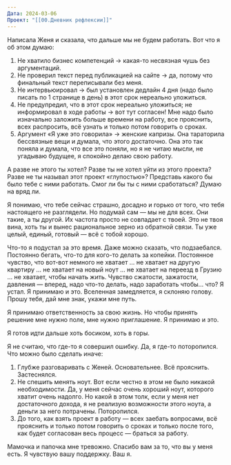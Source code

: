 ```yaml
---
Дата: 2024-03-06
Проект: "[[00.Дневник рефлексии]]"
---
```

Написала Женя и сказала, что дальше мы не будем работать. Вот что я об этом думаю:

1. Не хватило бизнес компетенций → какая-то несвязная чушь без аргументаций.
2. Не проверил текст перед публикацией на сайте → да, потому что финальный текст переписывали без меня.
3. Не интервьюировал → был установлен дедлайн 4 дня (надо было писать по 1 странице в день) в этот срок 
нереально уложиться.
4. Не предупредил, что в этот срок нереально уложиться; не информировал в ходе работы → вот тут согласен! Мне надо было изначально заложить больше времени на работу, все прояснить, всех распросить, всё узнать и только потом говорить о сроках.
4. Аргумент «Я уже это говорила» → женские капризы. Она тараторила бессвязные вещи и думала, что этого достаточно. Она это так поняла и думала, что все это поняли, но я не читаю мысли, не угадываю будущее, я спокойно делаю свою работу. 

А разве не этого ты хотел? Разве ты не хотел уйти из этого проекта? Разве не ты называл этот проект «глупостью»? Представь какого бы было тебе с ними работать. Смог ли бы ты с ними сработаться? Думаю на вряд ли. 

Я понимаю, что тебе сейчас страшно, досадно и горько от того, что тебя настоящего не разглядели. Но подумай сам — мы не для всех. Они такие, а ты другой. Их частота просто не совпадает с твоей. Это не твоя вина, хоть ты и вынес рациональное зерно из обратной связи. Ты уже целый, единый, готовый — всё с тобой хорошо. 

Что-то я подустал за это время. Даже можно сказать, что подзаебался. Постоянно бегать, что-то для кого-то делать за копейки. Постоянное чувство, что вот-вот немного не хватает … не хватает на другую квартиру … не хватает на новый ноут … не хватает на переезд в Грузию … не хватает, чтобы начать жить. Чувство сжатости, зажатости, давления — вперед, надо что-то делать, надо заработать чтобы… что? Я устал. Я принимаю и это. Вселенная замедляется, я склоняю голову. Прошу тебя, дай мне знак, укажи мне путь. 

Я принимаю ответственность за свою жизнь. Но чтобы принять решение мне нужно поле, мне нужно приглашение. Я принимаю и это.

Я готов идти дальше хоть босиком, хоть в горы. 

Я не считаю, что где-то я совершил ошибку. Да, я где-то поторопился. Что можно было сделать иначе:
1. Глубже разговаривать с Женей. Основательнее. Всё прояснить. Застеснялся.
2. Не спешить менять ноут. Вот если честно в этом не было никакой необходимости. Да, у меня сейчас очень хороший ноут, которого хватит очень надолго. Но какой в этом толк, если у меня нет достаточного дохода, я не реализую возможности этого ноута, а деньги за него потрачены. Поторопился.
3. До того, как взять проект в работу — всех заебать вопросами, всё прояснить и только потом говорить о сроках и только после того, как будет согласован весь процесс — браться за работу. 

Мамочка и папочка мне тревожно. Спасибо вам за то, что вы у меня есть. Я чувствую вашу поддержку. Ваш я.